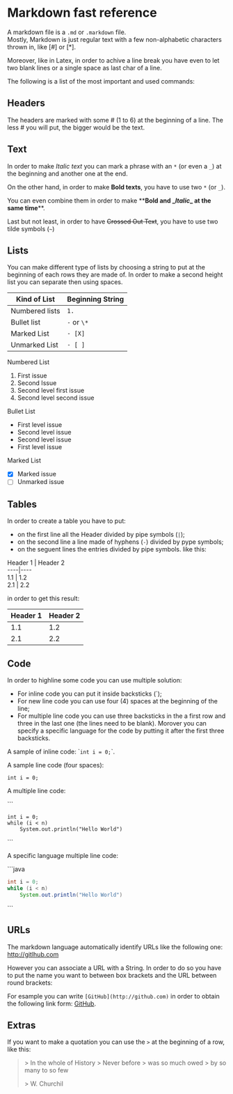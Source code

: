 # Markdown fast reference



A markdown file is a `.md` or `.markdown` file.  
Mostly, Markdown is just regular text with a few non-alphabetic characters thrown in, like [\#] or [\*].

Moreover, like in Latex, in order to achive a line break you have even to let
two blank lines or a single space as last char of a line.

The following is a list of the most important and used commands:

## Headers
The headers are marked with some \# (1 to 6) at the beginning of a line.
The less \# you will put, the bigger would be the text.

## Text
In order to make *Italic text* you can mark a phrase with an `*` (or even a `_`)
at the beginning and another one at the end.

On the other hand, in order to make **Bold texts**, you have to use two `*` (or `_`).

You can even combine them in order to make \*\***Bold and \__Italic_\_ at
the same time**\*\*.

Last but not least, in order to have ~~Crossed Out Text~~, you have to use two
tilde symbols (`~`)

## Lists
You can make different type of lists by choosing a string to put at the beginning
of each rows they are made of. In order to make a second height list you can
separate then using spaces.

Kind of List | Beginning String
------------ | -----------------
Numbered lists | `1.`
Bullet list | `-` or `\*`
Marked List | `- [X]`
Unmarked List | `- [ ]`


Numbered List
1. First issue
1. Second Issue
  1. Second level first issue
  1. Second level second issue

Bullet List
- First level issue
- Second level issue
 - Second level issue
- First level issue

Marked List
- [X] Marked issue
- [ ] Unmarked issue

## Tables
In order to create a table you have to put:
 - on the first line all the Header divided by pipe symbols (`|`);
 - on the second line a line made of hyphens (`-`) divided by pype symbols;
 - on the seguent lines the entries divided by pipe symbols.
like this:

Header 1 \| Header 2  
\-\-\-\-\|\-\-\-\-  
1.1 \| 1.2  
2.1 \| 2.2  

in order to get this result:

Header 1 | Header 2
----|----
1.1 | 1.2
2.1 | 2.2

## Code
In order to highline some code you can use multiple solution:
- For inline code you can put it inside backsticks (\`);
- For new line code you can use four (4) spaces at the beginning of the line;
- For multiple line code you can use three backsticks in the a first row and three
  in the last one (the lines need to be blank). Morover you can specify a specific
  language for the code by putting it after the first three backsticks.

A sample of inline code: \``int i = 0;`\`.

A sample line code (four spaces):

    int i = 0;
   
A multiple line code:

\`\`\`
```
int i = 0;
while (i < n)
    System.out.println("Hello World")
```
\`\`\`

A specific language multiple line code:

\`\`\`java
```java
int i = 0;
while (i < n)
    System.out.println("Hello World")
```
\`\`\`

## URLs
The markdown language automatically identify URLs like the following one:
http://gitlhub.com

However you can associate a URL with a String. In order to do so you have to put
the name you want to between box brackets and the URL between round brackets:

For esample you can write `[GitHub](http://github.com)` in order to obtain the
following link form: [GitHub](http://github.com).

## Extras

If you want to make a quotation you can use the `>` at the beginning of a row,
like this:

> \> In the whole of History
> \> Never before
> \> was so much owed
> \> by so many to so few
>
> \> W. Churchil

